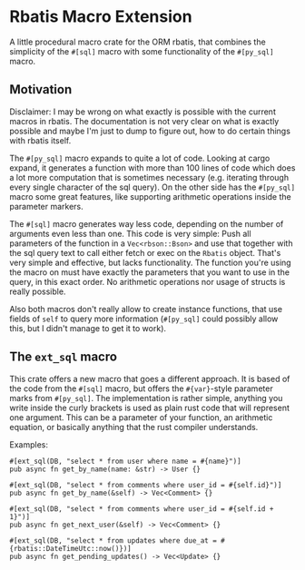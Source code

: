 # Rbatis Macro Extension

A little procedural macro crate for the ORM rbatis, that combines the simplicity of the `#[sql]` macro with some functionality of the `#[py_sql]` macro.

## Motivation
Disclaimer: I may be wrong on what exactly is possible with the current macros in rbatis. The documentation is not very clear on what is exactly possible and maybe I'm just to dump to figure out, how to do certain things with rbatis itself.

The `#[py_sql]` macro expands to quite a lot of code. Looking at cargo expand, it generates a function with more than 100 lines of code which does a lot more computation that is sometimes necessary (e.g. iterating through every single character of the sql query). On the other side has the `#[py_sql]` macro some great features, like supporting arithmetic operations inside the parameter markers.

The `#[sql]` macro generates way less code, depending on the number of arguments even less than one. This code is very simple: Push all parameters of the function in a `Vec<rbson::Bson>` and use that together with the sql query text to call either fetch or exec on the `Rbatis` object. That's very simple and effective, but lacks functionality. The function you're using the macro on must have exactly the parameters that you want to use in the query, in this exact order. No arithmetic operations nor usage of structs is really possible.

Also both macros don't really allow to create instance functions, that use fields of `self` to query more information (`#[py_sql]` could possibly allow this, but I didn't manage to get it to work). 

## The `ext_sql` macro
This crate offers a new macro that goes a different approach. It is based of the code from the `#[sql]` macro, but offers the `#{var}`-style parameter marks from `#[py_sql]`. The implementation is rather simple, anything you write inside the curly brackets is used as plain rust code that will represent one argument. This can be a parameter of your function, an arithmetic equation, or basically anything that the rust compiler understands. 

Examples:

```
#[ext_sql(DB, "select * from user where name = #{name}")]
pub async fn get_by_name(name: &str) -> User {}

#[ext_sql(DB, "select * from comments where user_id = #{self.id}")]
pub async fn get_by_name(&self) -> Vec<Comment> {}

#[ext_sql(DB, "select * from comments where user_id = #{self.id + 1}")]
pub async fn get_next_user(&self) -> Vec<Comment> {}

#[ext_sql(DB, "select * from updates where due_at = #{rbatis::DateTimeUtc::now()})]
pub async fn get_pending_updates() -> Vec<Update> {}
```
